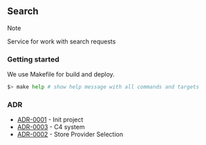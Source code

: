 ## Search

> [!NOTE]
> Service for work with search requests

### Getting started

We use Makefile for build and deploy.

```bash
$> make help # show help message with all commands and targets
```

### ADR

- [ADR-0001](./docs/ADR/decisions/0001-init.md) - Init project
- [ADR-0003](./docs/ADR/decisions/0002-c4-system.md) - C4 system
- [ADR-0002](./docs/ADR/decisions/0003-store-provider.md) - Store Provider Selection
